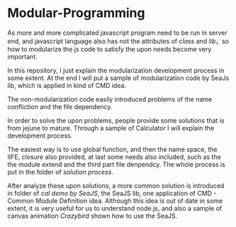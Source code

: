 # Modular-Programming

As more and more complicated javascript program need to be run in server end, and javascript language also has not the attributes of *class* and *lib*，so how to modularize the js code to satisfy the upon needs become very important.

In this repository, I just explain the modularization development process in some extent. At the end I will put a sample of modularization code by SeaJs lib, which is applied in kind of CMD idea.

The non-modularization code easily introduced problems of the name confliction and the file dependency.

In order to solve the upon problems, people provide some solutions that is from jejune to mature. Through a sample of Calculator I will explain the development process.
  
The easiest way is to use global function, and then the name space, the IIFE, closure also provided, at last some needs also included, such as the the module extend and the third part file denpendcy. The whole process is put in the folder of *solution process*.

After analyze these upon solutions, a more common solution is introduced in folder of *cal demo by SeaJS*, the SeaJS lib, one application of CMD - Common Module Definition idea. Although this idea is out of date in some extent, it is very useful for us to understand node.js, and also a sample of canvas animation *Crazybird* shown how to use the SeaJS.






 